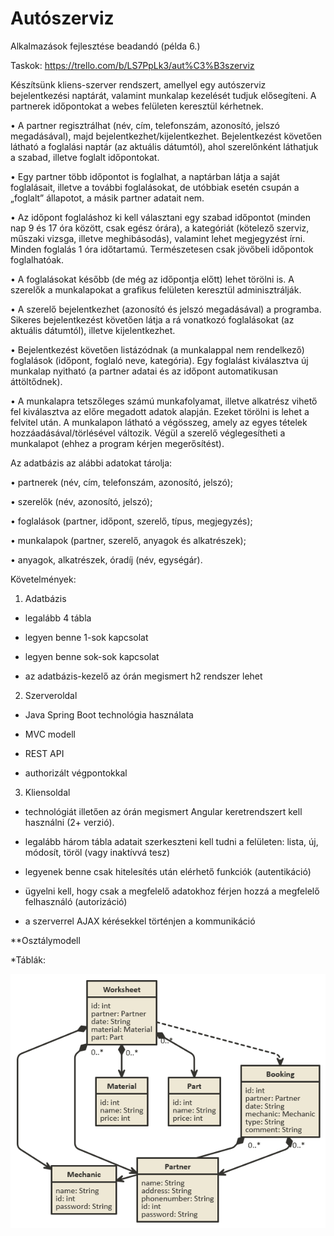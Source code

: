# Autószerviz
Alkalmazások fejlesztése beadandó (példa 6.)

Taskok: https://trello.com/b/LS7PpLk3/aut%C3%B3szerviz

Készítsünk kliens-szerver rendszert, amellyel egy autószerviz bejelentkezési
naptárát, valamint munkalap kezelését tudjuk elősegíteni.
A partnerek időpontokat a webes felületen keresztül kérhetnek.

• A partner regisztrálhat (név, cím, telefonszám, azonosító, jelszó megadásával),
majd bejelentkezhet/kijelentkezhet. Bejelentkezést követően látható a
foglalási naptár (az aktuális dátumtól), ahol szerelőnként láthatjuk a szabad,
illetve foglalt időpontokat.

• Egy partner több időpontot is foglalhat, a naptárban látja a saját foglalásait,
illetve a további foglalásokat, de utóbbiak esetén csupán a „foglalt” állapotot, a
másik partner adatait nem.

• Az időpont foglaláshoz ki kell választani egy szabad időpontot (minden nap 9
és 17 óra között, csak egész órára), a kategóriát (kötelező szerviz, műszaki
vizsga, illetve meghibásodás), valamint lehet megjegyzést írni. Minden
foglalás 1 óra időtartamú. Természetesen csak jövőbeli időpontok
foglalhatóak.

• A foglalásokat később (de még az időpontja előtt) lehet törölni is.
A szerelők a munkalapokat a grafikus felületen keresztül adminisztrálják.

• A szerelő bejelentkezhet (azonosító és jelszó megadásával) a programba.
Sikeres bejelentkezést követően látja a rá vonatkozó foglalásokat (az aktuális
dátumtól), illetve kijelentkezhet.

• Bejelentkezést követően listázódnak (a munkalappal nem rendelkező)
foglalások (időpont, foglaló neve, kategória). Egy foglalást kiválasztva új
munkalap nyitható (a partner adatai és az időpont automatikusan
áttöltődnek).

• A munkalapra tetszőleges számú munkafolyamat, illetve alkatrész vihető fel
kiválasztva az előre megadott adatok alapján. Ezeket törölni is lehet a felvitel
után. A munkalapon látható a végösszeg, amely az egyes tételek
hozzáadásával/törlésével változik. Végül a szerelő véglegesítheti a
munkalapot (ehhez a program kérjen megerősítést).

Az adatbázis az alábbi adatokat tárolja:

• partnerek (név, cím, telefonszám, azonosító, jelszó);

• szerelők (név, azonosító, jelszó);

• foglalások (partner, időpont, szerelő, típus, megjegyzés);

• munkalapok (partner, szerelő, anyagok és alkatrészek);

• anyagok, alkatrészek, óradíj (név, egységár). 


Követelmények:

1) Adatbázis

- legalább 4 tábla

- legyen benne 1-sok kapcsolat

- legyen benne sok-sok kapcsolat

- az adatbázis-kezelő az órán megismert h2 rendszer lehet

2) Szerveroldal

- Java Spring Boot technológia használata

- MVC modell

- REST API

- authorizált végpontokkal

3) Kliensoldal

- technológiát illetően az órán megismert Angular keretrendszert kell használni (2+ verzió).

- legalább három tábla adatait szerkeszteni kell tudni a felületen: lista, új, módosít, töröl (vagy inaktívvá tesz)

- legyenek benne csak hitelesítés után elérhető funkciók (autentikáció)

- ügyelni kell, hogy csak a megfelelő adatokhoz férjen hozzá a megfelelő felhasználó (autorizáció)

- a szerverrel AJAX kérésekkel történjen a kommunikáció

**Osztálymodell

*Táblák:

![Tables](docs/img/tables.png)
